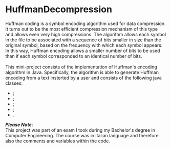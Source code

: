 # HuffmanDecompression
Huffman coding is a symbol encoding algorithm used for data compression. It turns out to be the most efficient compression mechanism of this type and allows even very high compressions. The algorithm allows each symbol in the file to be associated with a sequence of bits smaller in size than the original symbol, based on the frequency with which each symbol appears. In this way, Huffman encoding allows a smaller number of bits to be used than if each symbol corresponded to an identical number of bits.  
<br>This mini-project consists of the implementation of Huffman's encoding algorithm in Java. Specifically, the algorithm is able to generate Huffman encoding from a text insterted by a user and consists of the following java classes:
  
  - ;
  - ;
  - ;
  - ;
  - .
  
***Please Note***:<br>
This project was part of an exam I took during my Bachelor's degree in Computer Engineering. The course was in italian language and therefore also the comments and variables within the code. 
